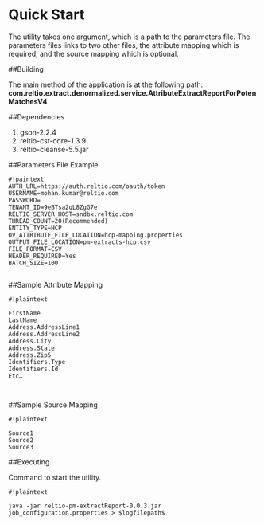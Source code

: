 # Quick Start 
The utility takes one argument, which is a path to the parameters file. The parameters files links to two other files, the attribute mapping which is required, and the source mapping which is optional.

##Building

The main method of the application is at the following path:
**com.reltio.extract.denormalized.service.AttributeExtractReportForPotenMatchesV4**

##Dependencies 

1. gson-2.2.4
2. reltio-cst-core-1.3.9
3. reltio-cleanse-5.5.jar

##Parameters File Example

```
#!paintext
AUTH_URL=https://auth.reltio.com/oauth/token
USERNAME=mohan.kumar@reltio.com
PASSWORD=
TENANT_ID=9eBTsa2qL8ZgG7e
RELTIO_SERVER_HOST=sndbx.reltio.com
THREAD_COUNT=20(Recommended)
ENTITY_TYPE=HCP
OV_ATTRIBUTE_FILE_LOCATION=hcp-mapping.properties
OUTPUT_FILE_LOCATION=pm-extracts-hcp.csv
FILE_FORMAT=CSV
HEADER_REQUIRED=Yes
BATCH_SIZE=100


```

##Sample Attribute Mapping 

```
#!plaintext

FirstName
LastName
Address.AddressLine1
Address.AddressLine2
Address.City
Address.State
Address.Zip5
Identifiers.Type
Identifiers.Id
Etc…



```

##Sample Source Mapping

```
#!plaintext

Source1
Source2
Source3
```


##Executing

Command to start the utility.
```
#!plaintext

java -jar reltio-pm-extractReport-0.0.3.jar  job_configuration.properties > $logfilepath$

```